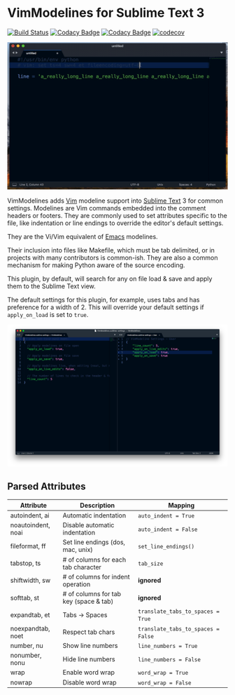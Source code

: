 # VimModelines for Sublime Text 3

[![Build Status](https://travis-ci.org/pestilence669/VimModelines.svg?branch=master)](https://travis-ci.org/pestilence669/VimModelines)
[![Codacy Badge](https://api.codacy.com/project/badge/Grade/0a3635083d0b4ddd99383406b4a18d41)](https://www.codacy.com/app/pestilence669/VimModelines?utm_source=github.com&amp;utm_medium=referral&amp;utm_content=pestilence669/VimModelines&amp;utm_campaign=Badge_Grade)
[![Codacy Badge](https://api.codacy.com/project/badge/Coverage/0a3635083d0b4ddd99383406b4a18d41)](https://www.codacy.com/app/pestilence669/VimModelines?utm_source=github.com&utm_medium=referral&utm_content=pestilence669/VimModelines&utm_campaign=Badge_Coverage)
[![codecov](https://codecov.io/gh/pestilence669/VimModelines/branch/master/graph/badge.svg)](https://codecov.io/gh/randy3k/UnitTesting)

<div align="center">

![Screenshot 2](img/ss2.gif)

</div>

VimModelines adds [Vim](http://www.vim.org/) modeline support into
[Sublime Text](https://www.sublimetext.com/) 3 for common settings. Modelines
are Vim commands embedded into the comment headers or footers. They are commonly
used to set attributes specific to the file, like indentation or line endings to override the editor's default settings.

They are the Vi/Vim equivalent of [Emacs](https://www.gnu.org/software/emacs/)
modelines.

Their inclusion into files like Makefile, which must be tab delimited, or in
projects with many contributors is common-ish. They are also a common mechanism
for making Python aware of the source encoding.

This plugin, by default, will search for any on file load & save and apply them
to the Sublime Text view.

The default settings for this plugin, for example, uses tabs and has preference
for a width of 2. This will override your default settings if `apply_on_load` is
set to `true`.

![Screenshot 1](img/ss1.png)

## Parsed Attributes

| Attribute          | Description                               | Mapping     |
| ------------------ | ----------------------------------------- | ----------- |
| autoindent, ai     | Automatic indentation           | `auto_indent = True`  |
| noautoindent, noai | Disable automatic indentation   | `auto_indent = False` |
| fileformat, ff     | Set line endings (dos, mac, unix) | `set_line_endings()` |
| tabstop, ts        | # of columns for each tab character       | `tab_size`  |
| shiftwidth, sw     | # of columns for indent operation         | **ignored** |
| softtab, st        | # of columns for tab key (space & tab)    | **ignored** |
| expandtab, et      | Tabs → Spaces      | `translate_tabs_to_spaces = True`  |
| noexpandtab, noet  | Respect tab chars  | `translate_tabs_to_spaces = False` |
| number, nu         | Show line numbers              | `line_numbers = True`  |
| nonumber, nonu     | Hide line numbers              | `line_numbers = False` |
| wrap               | Enable word wrap                  | `word_wrap = True`  |
| nowrap             | Disable word wrap                 | `word_wrap = False` |
